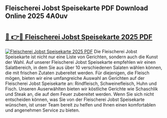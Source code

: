 ## Fleischerei Jobst Speisekarte PDF Download Online 2025 4A0uv

# <h2><a href="http://gc869mb.nevu.top/?p=Fleischerei+Jobst+Speisekarte">🔗 👉🔴 Fleischerei Jobst Speisekarte 2025 PDF</a></h2>

[![Fleischerei Jobst Speisekarte 2025 PDF](https://i.imgur.com/dBaPXMq.png)](http://gc869mb.nevu.top/?p=Fleischerei+Jobst+Speisekarte)
Die Fleischerei Jobst Speisekarte ist nicht nur eine Liste von Gerichten, sondern auch die Kunst der Wahl. Auf unserer Fleischerei Jobst Speisekarte empfehlen wir einen Salatbereich, in dem Sie aus über 10 verschiedenen Salaten wählen können, die mit frischen Zutaten zubereitet werden. Für diejenigen, die Fleisch mögen, bieten wir eine umfangreiche Auswahl an Gerichten auf der Fleischerei Jobst Speisekarte an: Rindfleisch, Schweinefleisch, Huhn und Fisch. Unseren Auserwählten bieten wir köstliche Gerichte wie Schaschlik und Steak an, die auf dem Feuer zubereitet werden. Wenn Sie sich nicht entscheiden können, was Sie von der Fleischerei Jobst Speisekarte wünschen, ist unser Team bereit zu helfen und Ihnen einen komfortablen und angenehmen Service zu bieten.
